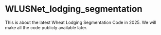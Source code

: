 # WLUSNet_lodging_segmentation
This is about the latest Wheat Lodging Segmentation Code in 2025. We will make all the code publicly available later.
